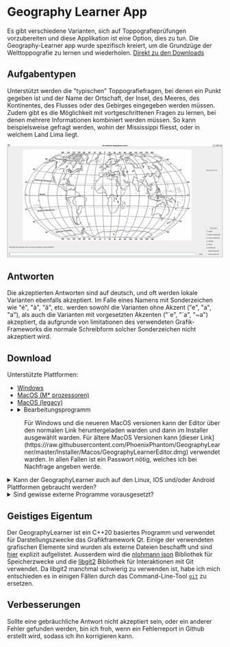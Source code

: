 # Geography Learner App
Es gibt verschiedene Varianten, sich auf Toppografieprüfungen vorzubereiten und diese Applikation ist eine Option, dies zu tun.
Die Geography-Learner app wurde spezifisch kreiert, um die Grundzüge der Welttoppografie zu lernen und wiederholen.
[Direkt zu den Downloads](#Download)

## Aufgabentypen
Unterstützt werden die "typischen" Toppografiefragen, bei denen ein Punkt gegeben ist und der Name der Ortschaft, der Insel,
des Meeres, des Kontinentes, des Flusses oder des Gebirges eingegeben werden müssen.
Zudem gibt es die Möglichkeit mit vortgeschrittenen Fragen zu lernen, bei denen mehrere Informationen kombiniert werden müssen.
So kann beispielsweise gefragt werden, wohin der Mississippi fliesst, oder in welchem Land Lima liegt.

[![Geography Learner](PreviewImage.png)](PreviewImage.png)

## Antworten
Die akzeptierten Antworten sind auf deutsch, und oft werden lokale Varianten ebenfalls akzeptiert.
Im Falle eines Namens mit Sonderzeichen wie "é", "à", "ã", etc. werden sowohl die Varianten ohne Akzent ("e", "a", "a"),
als auch die Varianten mit vorgesetzten Akzenten ("´e", "`a", "~a") akzeptiert,
da aufgrunde von limitationen des verwendeten Grafik-Frameworks die normale Schreibform solcher Sonderzeichen nicht akzeptiert wird.

## Download
Unterstützte Plattformen:
* [Windows](https://raw.githubusercontent.com/PhoenixPhantom/GeographyLearner/master/Installer/GeographyLearnerInstallerWin.exe)
* [MacOS (M* prozessoren)](https://raw.githubusercontent.com/PhoenixPhantom/GeographyLearner/master/Installer/Macos/GeographyLearnerInstaller.app)
* [MacOS (legacy)](https://raw.githubusercontent.com/PhoenixPhantom/GeographyLearner/master/Installer/Macos/GeographyLearner.dmg)  
* <details><summary>Bearbeitungsprogramm</summary>
<dl>
  <dd>
	Für Windows und die neueren MacOS versionen kann der Editor über den normalen
	Link heruntergeladen warden und dann im Installer ausgewählt warden.
	Für ältere MacOS Versionen kann
	[dieser Link](https://raw.githubusercontent.com/PhoenixPhantom/GeographyLearner/master/Installer/Macos/GeographyLearnerEditor.dmg)
	verwendet warden.
	In allen Fallen ist ein Passwort nötig, welches ich bei Nachfrage angeben werde.
  </dd>
</dl>
</details>

<details><summary>Kann der GeographyLearner auch auf den Linux, IOS und/oder Android Plattformen gebraucht werden?</summary>
<dl>
  <dd>


  Der GeographyLearner ist __zurzeit leider nur für Windows und neue MacOS versionen__ direkt als Downloadlink erhältlich.
  
  Grundsätzlich ist die Antwort aber *ja*.
  Die Ressourcen sind auf dieser Seite vorhanden und können für diese Plattformen *lokal kompilliert* werden.

  <details><summary>Lokal kompilieren</summary>
  <dl>
  <dd>
    
1. Lade das vollständige `GeographyLearner` Repository herunter 
2. Lade den [Qt Creator](https://www.qt.io/download) auf das zu verwendende Gerät herunter & installiere die Applikation (die Standardinstallation reicht aus)
3. (für Linux: Lade libgit2 herunter (`apt install libgit2-dev` auf Ubuntu))
4. Wähle eines der folgenden:
   * Grafische Installation
      1. Öffne die Qt Creator app
      2. Öffne ein existierendes Projekt, indem du die `CMakeLists.txt` datei aus dem Repository auswählst
      3. Konfiguriere das Projekt, indem du nur das `Release`-Target auswählst
      4. Im `Build`-Menu wähle `Build Project`
      5. Die ausführbare Datei befindet sich nun unter 'build/\[Compilername\]/GeographyLearner'
   * Installation über die Command Line (NICHT EMPFOHLEN)
      1. Öffne ein Terminal, das Zugang zur Qt installation und dem zur Installation passenden C++ Compiler hat
      2. Versichere dich, das `CMake` installiert ist
      3. Wechsle in den `GeographyLearner`-Ordner 
      4. Ist `ninja` installiert:
         1. Führe `cmake -DCMAKE_BUILD_TYPE=Release -S. -Bbuild -G Ninja` aus
         2. Führe `ninja -C build` aus
      5. Ansonsten:
         1. Führe `cmake -DCMAKE_BUILD_TYPE=Release -S. -Bbuild` aus
         2. Führe `cmake --build build` aus
      6. Die ausführbare Datei befindet sich nun unter 'build/GeographyLearner'

  </dd>
</dl>
</details>
  </dd>
</dl> 
</details>

<details><summary>Sind gewisse externe Programme vorausgesetzt?</summary>
<dl>
  <dd>
  
  Die Learner-Version des GeographyLearners __funtioniert komplett eigenständig__ und macht somit von keinen externen Applikationen Gebrauch.
  
  <details><summary>Und für die Editor-Version?</summary>
  <dl>
  <dd>
    
  Für die Editor-Version des Geographylearners, ist jedoch das Vorhandensein einer externen Applikation nötig, um das Hochladen bearbeiteter Lernsets zu ermöglichen. : [Das command-line tool 'git'](https://git-scm.com/downloads)


  Allerdings ist eine __manuelle Anmeldung__ mit dem tool `git` notwendig.
  Auf MacOS:
	* drücke `command + space` und suche nach "Terminal"
  Auf Windows:
	* drücke die Windowstaste und suche nach "powershell"
  
  Dann:
	* Gib `git config --global user.name ???` ein und drücke Enter (??? == Dein Name)
	* Gib `git config --global user.email ???` ein und drücke Enter (??? == Deine mail oder "-")
	* Gib `git config --global github.user PhantomPhoenix` ein und drücke Enter
	* Gib `git config --global github.token ***`ein und drücke Enter (*** == Token-Passwort (wird von mir manuell Zugestellt))
    </dd>
</dl>
  </details>
  </dd>
</dl>
</details>

## Geistiges Eigentum
Der GeographyLearner ist ein C++20 basiertes Programm und verwendet für Darstellungszwecke 
das Grafikframework Qt. Einige der verwendeten grafischen Elemente sind wurden als externe 
Dateien beschafft und sind [hier](Data/Attributions.md) explizit aufgelistet. 
Ausserdem wird die [nlohmann json](https://github.com/nlohmann/json?tab=readme-ov-file) 
Bibliothek für Speicherzwecke und die [libgit2](https://github.com/libgit2/libgit2?tab=readme-ov-file) 
Bibliothek für Interaktionen mit Git verwendet.
Da libgit2 manchmal schwierig zu verwenden ist,
habe ich mich entschieden es in einigen Fällen durch das Command-Line-Tool [`git`](https://git-scm.com/downloads) zu ersetzen.

## Verbesserungen
Sollte eine gebräuchliche Antwort nicht akzeptiert sein, oder ein anderer Fehler gefunden werden,
bin ich froh, wenn ein Fehlerreport in Github erstellt wird, sodass ich ihn korrigieren kann.
